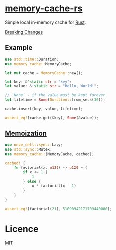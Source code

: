 [memory-cache-rs](https://docs.rs/memory-cache-rs)
===

Simple local in-memory cache for [Rust](https://www.rust-lang.org/).

[Breaking Changes](BREAKING.md)

Example
---

```rust
use std::time::Duration;
use memory_cache::MemoryCache;

let mut cache = MemoryCache::new();

let key: &'static str = "key";
let value: &'static str = "Hello, World!";

// `None` - if the value must be kept forever.
let lifetime = Some(Duration::from_secs(30));

cache.insert(key, value, lifetime);

assert_eq!(cache.get(&key), Some(&value));
```

[Memoization](https://en.wikipedia.org/wiki/Memoization)
---
```rust
use once_cell::sync::Lazy;
use std::sync::Mutex;
use memory_cache::{MemoryCache, cached};

cached! {
    fn factorial(x: u128) -> u128 = {
        if x <= 1 {
            1
        } else {
            x * factorial(x - 1)
        }
    }
}

assert_eq!(factorial(21), 51090942171709440000);
```

Licence
===

[MIT](LICENSE)
